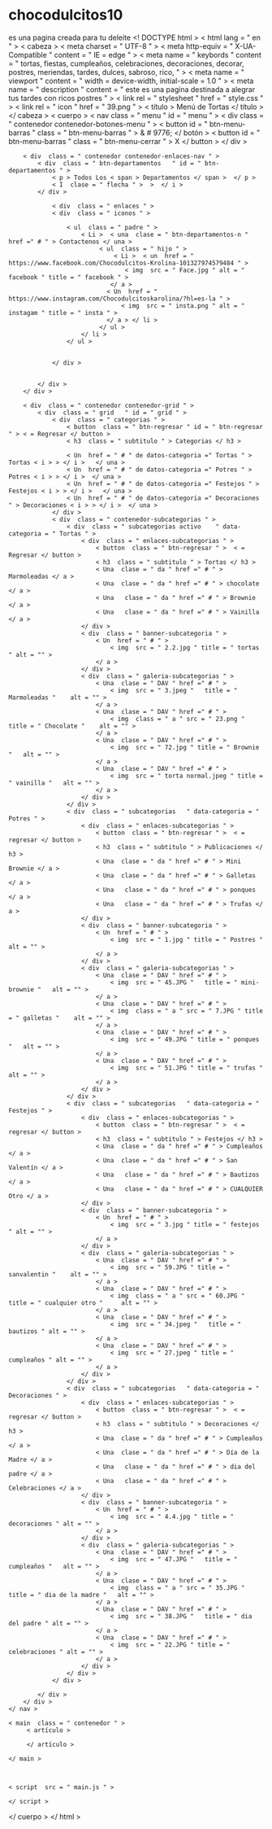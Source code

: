 # chocodulcitos10
es una pagina creada para tu deleite
<! DOCTYPE html >
< html  lang = " en " >
< cabeza >
    < meta  charset = " UTF-8 " >
    < meta  http-equiv = " X-UA-Compatible " content = " IE = edge " >
    < meta  name = " keybords " content = " tortas, fiestas, cumpleaños, celebraciones, decoraciones, decorar, postres, meriendas, tardes, dulces, sabroso, rico, " >
    < meta  name = " viewport " content = " width = device-width, initial-scale = 1.0 " >
    < meta  name = " description " content = " este es una pagina destinada a alegrar tus tardes con ricos postres " >
    < link  rel = " stylesheet " href = " style.css " >
    < link  rel = " icon " href = " 39.png " >
    < título > Menú de Tortas </ título >
</ cabeza >
< cuerpo >
    < nav  class = " menu " id = " menu " >
        < div  class = " contenedor contenedor-botones-menu   " >
            < button  id = " btn-menu-barras " class = " btn-menu-barras " > & # 9776; </ botón >
            < button  id = " btn-menu-barras " class = " btn-menu-cerrar " > X </ button > 
        </ div >

        < div  class = " contenedor contenedor-enlaces-nav " >
            < div  class = " btn-departamentos   " id = " btn-departamentos " >
                < p > Todos Los < span > Departamentos </ span >  </ p >  
                < I  clase = " flecha " >  >  </ i >              
            </ div >

                < div  class = " enlaces " >
                < div  class = " iconos " >

                    < ul  class = " padre " >
                        < Li >  < una  clase = " btn-departamentos-n " href =" # " > Contactenos </ una >
                             < ul  class = " hijo " >
                                 < Li >  < un  href = " https://www.facebook.com/Chocodulcitos-Krolina-101327974579484 " >
                                    < img  src = " Face.jpg " alt = " facebook " title = " facebook " >
                                </ a >
                               < Un  href = " https://www.instagram.com/Chocodulcitoskarolina/?hl=es-la " >
                                   < img  src = " insta.png " alt = " instagam " title = " insta " >
                               </ a > </ li >
                             </ ul >
                        </ li >
                    </ ul >


                </ div >


            </ div >
        </ div >

        < div  class = " contenedor contenedor-grid " >
            < div  class = " grid   " id = " grid " >
                < div  class = " categorias " > 
                    < button  class = " btn-regresar " id = " btn-regresar " > < = Regresar </ button >
                    < h3  class = " subtitulo " > Categorias </ h3 >

                    < Un  href = " # " de datos-categoria =" Tortas " > Tortas < i > > </ i >   </ una >
                    < Un  href = " # " de datos-categoria =" Potres " > Potres < i > > </ i >  </ una >
                    < Un  href = " # " de datos-categoria =" Festejos " > Festejos < i > > </ i >   </ una >
                    < Un  href = " # " de datos-categoria =" Decoraciones " > Decoraciones < i > > </ i >  </ una >
                </ div >
                < div  class = " contenedor-subcategorias " >
                    < div  class = " subcategorias activo    " data-categoria = " Tortas " >
                        < div  class = " enlaces-subcategorias " >
                            < button  class = " btn-regresar " >  < = Regresar </ button >
                            < h3  class = " subtitulo " > Tortas </ h3 >
                            < Una  clase = " da " href =" # " > Marmoleadas </ a >
                            < Una  clase = " da " href =" # " > chocolate </ a >
                            < Una   clase = " da " href =" # " > Brownie </ a >
                            < Una   clase = " da " href =" # " > Vainilla </ a >
                        </ div >
                        < div  class = " banner-subcategoria " >
                            < Un  href = " # " >
                                < img  src = " 2.2.jpg " title = " tortas " alt = "" >
                            </ a >
                        </ div >
                        < div  class = " galeria-subcategorias " >
                            < Una  clase = " DAV " href =" # " >
                                < img  src = " 3.jpeg "   title = " Marmoleadas "    alt = "" >
                            </ a >
                            < Una  clase = " DAV " href =" # " >
                                < img  class = " a " src = " 23.png " title = " Chocolate "    alt = "" >
                            </ a >
                            < Una  clase = " DAV " href =" # " >
                                < img  src = " 72.jpg " title = " Brownie "   alt = "" >
                            </ a >
                            < Una  clase = " DAV " href =" # " >
                                < img  src = " torta normal.jpeg " title = " vainilla "   alt = "" >
                            </ a >
                        </ div >
                    </ div >
                    < div  class = " subcategorias   " data-categoria = " Potres " >
                        < div  class = " enlaces-subcategorias " >
                            < button  class = " btn-regresar " >  < = regresar </ button >
                            < h3  class = " subtitulo " > Publicaciones </ h3 >
                            < Una  clase = " da " href =" # " > Mini Brownie </ a >
                            < Una  clase = " da " href =" # " > Galletas </ a >
                            < Una   clase = " da " href =" # " > ponques </ a >
                            < Una   clase = " da " href =" # " > Trufas </ a >
                        </ div >
                        < div  class = " banner-subcategoria " >
                            < Un  href = " # " >
                                < img  src = " 1.jpg " title = " Postres " alt = "" >
                            </ a >
                        </ div >
                        < div  class = " galeria-subcategorias " >
                            < Una  clase = " DAV " href =" # " >
                                < img  src = " 45.JPG "   title = " mini-brownie "   alt = "" >
                            </ a >
                            < Una  clase = " DAV " href =" # " >
                                < img  class = " a " src = " 7.JPG " title = " galletas "    alt = "" >
                            </ a >
                            < Una  clase = " DAV " href =" # " >
                                < img  src = " 49.JPG " title = " ponques "   alt = "" >
                            </ a >
                            < Una  clase = " DAV " href =" # " >
                                < img  src = " 51.JPG " title = " trufas " alt = "" >
                            </ a >
                        </ div >
                    </ div >
                    < div  class = " subcategorias   " data-categoria = " Festejos " >
                        < div  class = " enlaces-subcategorias " >
                            < button  class = " btn-regresar " >  < = regresar </ button >
                            < h3  class = " subtitulo " > Festejos </ h3 >
                            < Una  clase = " da " href =" # " > Cumpleaños </ a >
                            < Una  clase = " da " href =" # " > San Valentín </ a >
                            < Una   clase = " da " href =" # " > Bautizos </ a >
                            < Una   clase = " da " href =" # " > CUALQUIER Otro </ a >
                        </ div >
                        < div  class = " banner-subcategoria " >
                            < Un  href = " # " >
                                < img  src = " 3.jpg " title = " festejos " alt = "" >
                            </ a >
                        </ div >
                        < div  class = " galeria-subcategorias " >
                            < Una  clase = " DAV " href =" # " >
                                < img  src = " 59.JPG " title = " sanvalentin "    alt = "" >
                            </ a >
                            < Una  clase = " DAV " href =" # " >
                                < img  class = " a " src = " 60.JPG " title = " cualquier otro "     alt = "" >
                            </ a >
                            < Una  clase = " DAV " href =" # " >
                                < img  src = " 34.jpeg "   title = " bautizos " alt = "" >
                            </ a >
                            < Una  clase = " DAV " href =" # " >
                                < img  src = " 27.jpeg " title = " cumpleaños " alt = "" >
                            </ a >
                        </ div >
                    </ div >
                    < div  class = " subcategorias   " data-categoria = " Decoraciones " >
                        < div  class = " enlaces-subcategorias " >
                            < button  class = " btn-regresar " >  < = regresar </ button >
                            < h3  class = " subtitulo " > Decoraciones </ h3 >
                            < Una  clase = " da " href =" # " > Cumpleaños </ a >
                            < Una  clase = " da " href =" # " > Día de la Madre </ a >
                            < Una   clase = " da " href =" # " > dia del padre </ a >
                            < Una   clase = " da " href =" # " > Celebraciones </ a >
                        </ div >
                        < div  class = " banner-subcategoria " >
                            < Un  href = " # " >
                                < img  src = " 4.4.jpg " title = " decoraciones " alt = "" >
                            </ a >
                        </ div >
                        < div  class = " galeria-subcategorias " >
                            < Una  clase = " DAV " href =" # " >
                                < img  src = " 47.JPG "   title = " cumpleaños "   alt = "" >
                            </ a >
                            < Una  clase = " DAV " href =" # " >
                                < img  class = " a " src = " 35.JPG "   title = " dia de la madre "   alt = "" >
                            </ a >
                            < Una  clase = " DAV " href =" # " >
                                < img  src = " 38.JPG "   title = " dia del padre " alt = "" >
                            </ a >
                            < Una  clase = " DAV " href =" # " >
                                < img  src = " 22.JPG " title = " celebraciones " alt = "" >
                            </ a >
                        </ div >
                    </ div >
                </ div >

            </ div >
        </ div >
    </ nav >

    < main  class = " contenedor " >
         < artículo >

         </ artículo > 

    </ main >



    < script  src = " main.js " > 

    </ script >
</ cuerpo >
</ html > 
